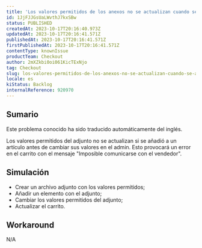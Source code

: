 ```yaml
---
title: 'Los valores permitidos de los anexos no se actualizan cuando se añaden a los artículos.'
id: 1JjFJJGsUaLWvthJ7kxSBw
status: PUBLISHED
createdAt: 2023-10-17T20:16:40.973Z
updatedAt: 2023-10-17T20:16:41.571Z
publishedAt: 2023-10-17T20:16:41.571Z
firstPublishedAt: 2023-10-17T20:16:41.571Z
contentType: knownIssue
productTeam: Checkout
author: 2mXZkbi0oi061KicTExNjo
tag: Checkout
slug: los-valores-permitidos-de-los-anexos-no-se-actualizan-cuando-se-anaden-a-los-articulos
locale: es
kiStatus: Backlog
internalReference: 920970
---
```


## Sumario

<div class="alert alert-info">
  <p>Este problema conocido ha sido traducido automáticamente del inglés.</p>
</div>


Los valores permitidos del adjunto no se actualizan si se añadió a un artículo antes de cambiar sus valores en el admin. Esto provocará un error en el carrito con el mensaje "Imposible comunicarse con el vendedor".


##

## Simulación



- Crear un archivo adjunto con los valores permitidos;
- Añadir un elemento con el adjunto;
- Cambiar los valores permitidos del adjunto;
- Actualizar el carrito.


##

## Workaround


N/A



